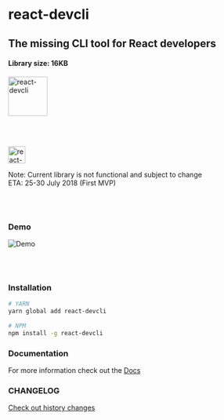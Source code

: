 # react-devcli

## The missing CLI tool for React developers

#### Library size: 16KB

<img src="https://cdn.rawgit.com/steevehook/react-devcli/e85b3e5b/icons/logo-long.svg" alt="react-devcli" height="80px"/>

<br/><br/>

<img src="https://cdn.rawgit.com/steevehook/react-devcli/597a24dc/icons/warning.svg" alt="react-devcli" height="35px"/>

Note: Current library is not functional and subject to change  
ETA: 25-30 July 2018 (First MVP)

<br/><br/>

### Demo

![Demo](https://cdn.rawgit.com/steevehook/react-devcli/597a24dc/icons/demo.gif)

<br/><br/>

### Installation

```bash
# YARN
yarn global add react-devcli
  
# NPM
npm install -g react-devcli
```

### Documentation

For more information check out the
[Docs](https://react-devcli.netlify.com/)

### CHANGELOG

[Check out history changes](https://github.com/steevehook/react-devcli/blob/master/CHANGELOG.md)
